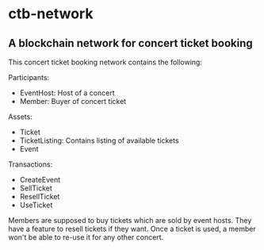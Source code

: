 # ctb-network

## A blockchain network for concert ticket booking

This concert ticket booking network contains the following:

Participants:
- EventHost: Host of a concert
- Member: Buyer of concert ticket

Assets:
- Ticket
- TicketListing: Contains listing of available tickets
- Event

Transactions:
- CreateEvent
- SellTicket
- ResellTicket
- UseTicket

Members are supposed to buy tickets which are sold by event hosts. They have a feature to resell tickets if they want.
Once a ticket is used, a member won't be able to re-use it for any other concert.
